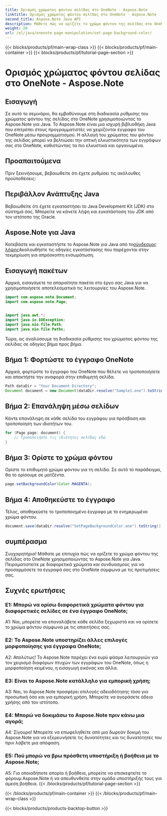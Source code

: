 ```yaml
---
title: Ορισμός χρώματος φόντου σελίδας στο OneNote - Aspose.Note
linktitle: Ορισμός χρώματος φόντου σελίδας στο OneNote - Aspose.Note
second_title: Aspose.Note Java API
description: Μάθετε πώς να ορίζετε το χρώμα φόντου της σελίδας στο OneNote χωρίς κόπο χρησιμοποιώντας το Aspose.Note για Java. Βελτιώστε την οπτική ελκυστικότητα των εγγράφων σας με αυτό το απλό σεμινάριο.
weight: 20
url: /el/java/onenote-page-manipulation/set-page-background-color/
---
```


{{< blocks/products/pf/main-wrap-class >}}
{{< blocks/products/pf/main-container >}}
{{< blocks/products/pf/tutorial-page-section >}}

# Ορισμός χρώματος φόντου σελίδας στο OneNote - Aspose.Note

## Εισαγωγή

Σε αυτό το σεμινάριο, θα εμβαθύνουμε στη διαδικασία ρύθμισης του χρώματος φόντου της σελίδας στο OneNote χρησιμοποιώντας το Aspose.Note για Java. Το Aspose.Note είναι μια ισχυρή βιβλιοθήκη Java που επιτρέπει στους προγραμματιστές να χειρίζονται έγγραφα του OneNote μέσω προγραμματισμού. Η αλλαγή του χρώματος του φόντου της σελίδας μπορεί να βελτιώσει την οπτική ελκυστικότητα των εγγράφων σας στο OneNote, καθιστώντας τα πιο ελκυστικά και οργανωμένα.

## Προαπαιτούμενα

Πριν ξεκινήσουμε, βεβαιωθείτε ότι έχετε ρυθμίσει τις ακόλουθες προϋποθέσεις:

## Περιβάλλον Ανάπτυξης Java

Βεβαιωθείτε ότι έχετε εγκαταστήσει το Java Development Kit (JDK) στο σύστημά σας. Μπορείτε να κάνετε λήψη και εγκατάσταση του JDK από τον ιστότοπο της Oracle.

## Aspose.Note για Java

 Κατεβάστε και εγκαταστήστε το Aspose.Note για Java από το[σύνδεσμος λήψης](https://releases.aspose.com/note/java/)Ακολουθήστε τις οδηγίες εγκατάστασης που παρέχονται στην τεκμηρίωση για απρόσκοπτη ενσωμάτωση.

## Εισαγωγή πακέτων

Αρχικά, εισαγάγετε τα απαραίτητα πακέτα στο έργο σας Java για να χρησιμοποιήσετε αποτελεσματικά τις λειτουργίες του Aspose.Note.

```java
import com.aspose.note.Document;
import com.aspose.note.Page;


import java.awt.*;
import java.io.IOException;
import java.nio.file.Path;
import java.nio.file.Paths;
```

Τώρα, ας αναλύσουμε τη διαδικασία ρύθμισης του χρώματος φόντου της σελίδας σε οδηγίες βήμα προς βήμα.

## Βήμα 1: Φορτώστε το έγγραφο OneNote

Αρχικά, φορτώστε το έγγραφο του OneNote που θέλετε να τροποποιήσετε και αποκτήστε την αναφορά στην επιθυμητή σελίδα.

```java
Path dataDir = "Your Document Directory";
Document document = new Document(dataDir.resolve("Sample1.one").toString());
```

## Βήμα 2: Επανάληψη μέσω σελίδων

Κάντε επανάληψη σε κάθε σελίδα του εγγράφου για πρόσβαση και τροποποίηση των ιδιοτήτων του.

```java
for (Page page: document) {
    // Τροποποιήστε τις ιδιότητες σελίδας εδώ
}
```

## Βήμα 3: Ορίστε το χρώμα φόντου

Ορίστε το επιθυμητό χρώμα φόντου για τη σελίδα. Σε αυτό το παράδειγμα, θα το ορίσουμε σε ματζέντα.

```java
page.setBackgroundColor(Color.MAGENTA);
```

## Βήμα 4: Αποθηκεύστε το έγγραφο

Τέλος, αποθηκεύστε το τροποποιημένο έγγραφο με το ενημερωμένο χρώμα φόντου.

```java
document.save(dataDir.resolve("SetPageBackgroundColor.one").toString());
```

## συμπέρασμα

Συγχαρητήρια! Μάθατε με επιτυχία πώς να ορίζετε το χρώμα φόντου της σελίδας στο OneNote χρησιμοποιώντας το Aspose.Note για Java. Πειραματιστείτε με διαφορετικά χρώματα και συνδυασμούς για να προσαρμόσετε τα έγγραφά σας στο OneNote σύμφωνα με τις προτιμήσεις σας.

## Συχνές ερωτήσεις

### Ε1: Μπορώ να ορίσω διαφορετικά χρώματα φόντου για διαφορετικές σελίδες σε ένα έγγραφο OneNote;

A1: Ναι, μπορείτε να επαναλάβετε κάθε σελίδα ξεχωριστά και να ορίσετε το χρώμα φόντου σύμφωνα με τις απαιτήσεις σας.

### Ε2: Το Aspose.Note υποστηρίζει άλλες επιλογές μορφοποίησης για έγγραφα OneNote;

Α2: Απολύτως! Το Aspose.Note παρέχει ένα ευρύ φάσμα λειτουργιών για τον χειρισμό διαφόρων πτυχών των εγγράφων του OneNote, όπως η μορφοποίηση κειμένου, η εισαγωγή εικόνας και άλλα.

### Ε3: Είναι το Aspose.Note κατάλληλο για εμπορική χρήση;

A3: Ναι, το Aspose.Note προσφέρει επιλογές αδειοδότησης τόσο για προσωπική όσο και για εμπορική χρήση. Μπορείτε να αγοράσετε άδεια χρήσης από τον ιστότοπο.

### Ε4: Μπορώ να δοκιμάσω το Aspose.Note πριν κάνω μια αγορά;

Α4: Σίγουρα! Μπορείτε να επωφεληθείτε από μια δωρεάν δοκιμή του Aspose.Note για να εξερευνήσετε τις δυνατότητες και τις δυνατότητές του πριν λάβετε μια απόφαση.

### Ε5: Πού μπορώ να βρω πρόσθετη υποστήριξη ή βοήθεια με το Aspose.Note;

A5: Για οποιαδήποτε απορία ή βοήθεια, μπορείτε να επισκεφτείτε το φόρουμ Aspose.Note ή να απευθυνθείτε στην ομάδα υποστήριξής τους για άμεση βοήθεια.
{{< /blocks/products/pf/tutorial-page-section >}}

{{< /blocks/products/pf/main-container >}}
{{< /blocks/products/pf/main-wrap-class >}}

{{< blocks/products/products-backtop-button >}}
